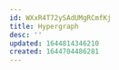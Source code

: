```yaml
---
id: WXxR4T72ySAdUMgRCmfKj
title: Hypergraph
desc: ''
updated: 1644814346210
created: 1644704486281
---
```


